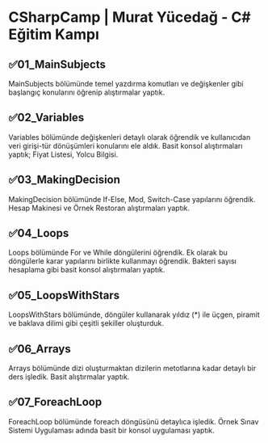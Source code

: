 # CSharpCamp | Murat Yücedağ - C# Eğitim Kampı

## ✅01_MainSubjects
MainSubjects bölümünde temel yazdırma komutları ve değişkenler gibi başlangıç konularını öğrenip alıştırmalar yaptık.

## ✅02_Variables
Variables bölümünde değişkenleri detaylı olarak öğrendik ve kullanıcıdan veri girişi-tür dönüşümleri konularını ele aldık. Basit konsol alıştırmaları yaptık; Fiyat Listesi, Yolcu Bilgisi.

## ✅03_MakingDecision
MakingDecision bölümünde If-Else, Mod, Switch-Case yapılarını öğrendik. Hesap Makinesi ve Örnek Restoran alıştırmaları yaptık.

## ✅04_Loops
Loops bölümünde For ve While döngülerini öğrendik. Ek olarak bu döngülerle karar yapılarını birlikte kullanmayı öğrendik. Bakteri sayısı hesaplama gibi basit konsol alıştırmaları yaptık.

## ✅05_LoopsWithStars
LoopsWithStars bölümünde, döngüler kullanarak yıldız (*) ile üçgen, piramit ve baklava dilimi gibi çeşitli şekiller oluşturduk.

## ✅06_Arrays
Arrays bölümünde dizi oluşturmaktan dizilerin metotlarına kadar detaylı bir ders işledik. Basit alıştırmalar yaptık.

## ✅07_ForeachLoop
ForeachLoop bölümünde foreach döngüsünü detaylıca işledik. Örnek Sınav Sistemi Uygulaması adında basit bir konsol uygulaması yaptık.
